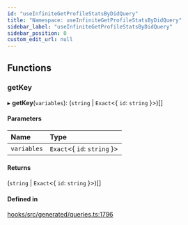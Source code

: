 ```yaml
---
id: "useInfiniteGetProfileStatsByDidQuery"
title: "Namespace: useInfiniteGetProfileStatsByDidQuery"
sidebar_label: "useInfiniteGetProfileStatsByDidQuery"
sidebar_position: 0
custom_edit_url: null
---
```


## Functions

### getKey

▸ **getKey**(`variables`): (`string` \| `Exact`<{ `id`: `string`  }\>)[]

#### Parameters

| Name | Type |
| :------ | :------ |
| `variables` | `Exact`<{ `id`: `string`  }\> |

#### Returns

(`string` \| `Exact`<{ `id`: `string`  }\>)[]

#### Defined in

[hooks/src/generated/queries.ts:1796](https://github.com/AKASHAorg/akasha-core/blob/6ca157f7/libs/hooks/src/generated/queries.ts#L1796)
